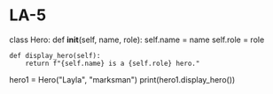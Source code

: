 # LA-5

class Hero:
    def __init__(self, name, role):
        self.name = name
        self.role = role
        
    def display_hero(self):
        return f"{self.name} is a {self.role} hero."

hero1 = Hero("Layla", "marksman")
print(hero1.display_hero())
